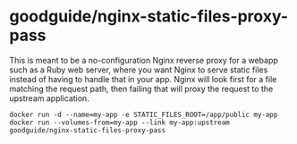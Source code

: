 # goodguide/nginx-static-files-proxy-pass

This is meant to be a no-configuration Nginx reverse proxy for a webapp such as a Ruby web server, where you want Nginx to serve static files instead of having to handle that in your app. Nginx will look first for a file matching the request path, then failing that will proxy the request to the upstream application.

```shell
docker run -d --name=my-app -e STATIC_FILES_ROOT=/app/public my-app
docker run --volumes-from=my-app --link my-app:upstream goodguide/nginx-static-files-proxy-pass
```
